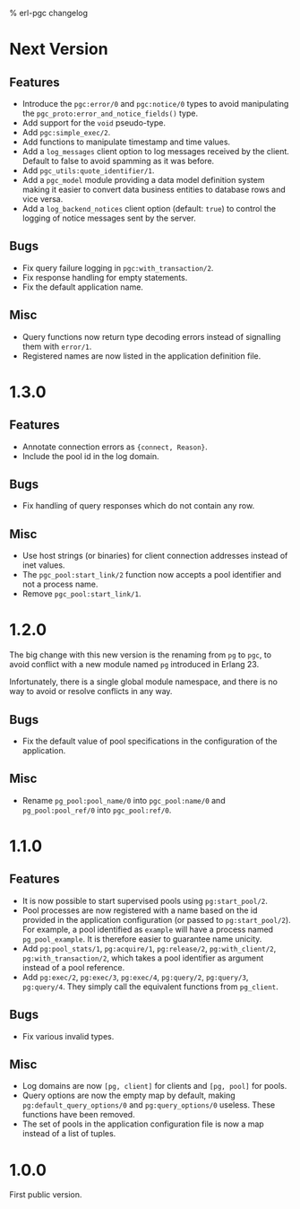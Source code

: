 % erl-pgc changelog

# Next Version
## Features
- Introduce the `pgc:error/0` and `pgc:notice/0` types to avoid manipulating
  the `pgc_proto:error_and_notice_fields()` type.
- Add support for the `void` pseudo-type.
- Add `pgc:simple_exec/2`.
- Add functions to manipulate timestamp and time values.
- Add a `log_messages` client option to log messages received by the
  client. Default to false to avoid spamming as it was before.
- Add `pgc_utils:quote_identifier/1`.
- Add a `pgc_model` module providing a data model definition system making it
  easier to convert data business entities to database rows and vice versa.
- Add a `log_backend_notices` client option (default: `true`) to control the
  logging of notice messages sent by the server.
## Bugs
- Fix query failure logging in `pgc:with_transaction/2`.
- Fix response handling for empty statements.
- Fix the default application name.
## Misc
- Query functions now return type decoding errors instead of signalling them
  with `error/1`.
- Registered names are now listed in the application definition file.

# 1.3.0
## Features
- Annotate connection errors as `{connect, Reason}`.
- Include the pool id in the log domain.
## Bugs
- Fix handling of query responses which do not contain any row.
## Misc
- Use host strings (or binaries) for client connection addresses instead of
  inet values.
- The `pgc_pool:start_link/2` function now accepts a pool identifier and not a
  process name.
- Remove `pgc_pool:start_link/1`.

# 1.2.0
The big change with this new version is the renaming from `pg` to `pgc`, to
avoid conflict with a new module named `pg` introduced in Erlang 23.

Infortunately, there is a single global module namespace, and there is no way
to avoid or resolve conflicts in any way.

## Bugs
- Fix the default value of pool specifications in the configuration of the
  application.
## Misc
- Rename `pg_pool:pool_name/0` into `pgc_pool:name/0` and `pg_pool:pool_ref/0`
  into `pgc_pool:ref/0`.

# 1.1.0
## Features
- It is now possible to start supervised pools using `pg:start_pool/2`.
- Pool processes are now registered with a name based on the id provided in
  the application configuration (or passed to `pg:start_pool/2`). For example,
  a pool identified as `example` will have a process named `pg_pool_example`.
  It is therefore easier to guarantee name unicity.
- Add `pg:pool_stats/1`, `pg:acquire/1`, `pg:release/2`, `pg:with_client/2`,
  `pg:with_transaction/2`, which takes a pool identifier as argument instead
  of a pool reference.
- Add `pg:exec/2`, `pg:exec/3`, `pg:exec/4`, `pg:query/2`, `pg:query/3`,
  `pg:query/4`. They simply call the equivalent functions from `pg_client`.
## Bugs
- Fix various invalid types.
## Misc
- Log domains are now `[pg, client]` for clients and `[pg, pool]` for pools.
- Query options are now the empty map by default, making
  `pg:default_query_options/0` and `pg:query_options/0` useless. These
  functions have been removed.
- The set of pools in the application configuration file is now a map instead
  of a list of tuples.

# 1.0.0
First public version.
